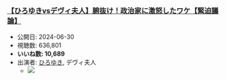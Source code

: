 ### [【ひろゆきvsデヴィ夫人】腑抜け！政治家に激怒したワケ【緊迫議論】](https://www.youtube.com/watch?v=HdeI6hcv7JA)
-   公開日: 2024-06-30
-   視聴数: 636,801
-   **いいね数: 10,689**
-   出演者: [ひろゆき](/rehacq_fan/people/ひろゆき "wikilink"), デヴィ夫人
    - [![](https://img.youtube.com/vi/HdeI6hcv7JA/hqdefault.jpg)](https://www.youtube.com/watch?v=HdeI6hcv7JA)
